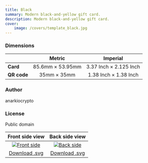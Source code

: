 ```yaml
---
title: Black
summary: Modern black-and-yellow gift card.
description: Modern black-and-yellow gift card.
cover:
    image: /covers/template_black.jpg
---
```


### Dimensions

|    |         Metric         |           Imperial           |
|----|:----------------------:|:----------------------------:|
| **Card** | 85.6mm &times; 53.95mm | 3.37 Inch &times; 2.125 Inch |
| **QR code** |   35mm &times; 35mm    | 1.38 Inch &times; 1.38 Inch  |

### Author

anarkiocrypto

### License

Public domain

| Front side view | Back side view |
|:---------------:|:--------------:|
| [![Front side](/templates/black/front.png)](/templates/black/front.png) | [![Back side](/templates/black/back.png)](/templates/black/back.png) |
| [Download .svg](/templates/black/front.svg) | [Download .svg](/templates/black/back.svg) |
